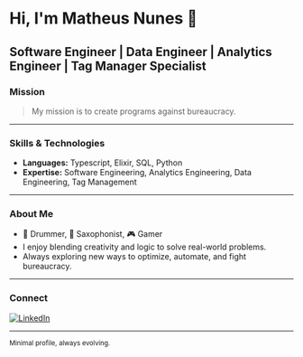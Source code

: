 # Hi, I'm Matheus Nunes 👋

**Software Engineer** | Data Engineer | Analytics Engineer | Tag Manager Specialist
---

### Mission

> My mission is to create programs against bureaucracy.

---

### Skills & Technologies

- **Languages:** Typescript, Elixir, SQL, Python
- **Expertise:** Software Engineering, Analytics Engineering, Data Engineering, Tag Management

---

### About Me

- 🥁 Drummer, 🎷 Saxophonist, 🎮 Gamer
- I enjoy blending creativity and logic to solve real-world problems.
- Always exploring new ways to optimize, automate, and fight bureaucracy.

---

### Connect

[![LinkedIn](https://img.shields.io/badge/LinkedIn-%230077B5.svg?logo=linkedin&logoColor=white)](https://linkedin.com/in/matheusribeironunes) 

---

<sub>Minimal profile, always evolving.</sub>
